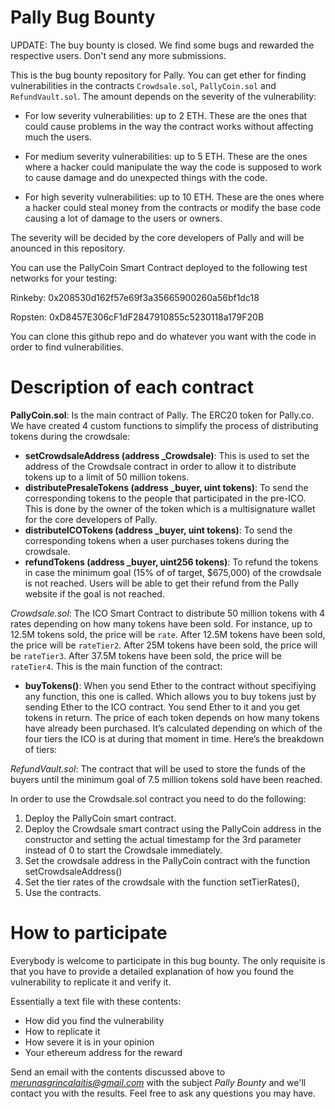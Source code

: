 # Pally Bug Bounty

UPDATE: The buy bounty is closed. We find some bugs and rewarded the respective users. Don't send any more submissions.

This is the bug bounty repository for Pally. You can get ether for finding vulnerabilities
in the contracts `Crowdsale.sol`, `PallyCoin.sol` and `RefundVault.sol`. The amount depends
on the severity of the vulnerability:

- For low severity vulnerabilities: up to 2 ETH. These are the ones that could cause problems
in the way the contract works without affecting much the users.

- For medium severity vulnerabilities: up to 5 ETH. These are the ones where a hacker could
manipulate the way the code is supposed to work to cause damage and do unexpected things with the code.

- For high severity vulnerabilities: up to 10 ETH. These are the ones where a hacker could
steal money from the contracts or modify the base code causing a lot of damage to the users or owners.

The severity will be decided by the core developers of Pally and will be anounced in this repository.

You can use the PallyCoin Smart Contract deployed to the following test networks for your testing:

Rinkeby:
0x208530d162f57e69f3a35665900260a56bf1dc18

Ropsten:
0xD8457E306cF1dF2847910855c5230118a179F20B

You can clone this github repo and do whatever you want with the code in order to find vulnerabilities.

# Description of each contract
**PallyCoin.sol**: Is the main contract of Pally. The ERC20 token for Pally.co.
We have created 4 custom functions to simplify the process of distributing tokens during the crowdsale:
-	**setCrowdsaleAddress (address \_Crowdsale)**: This is used to set the address of the Crowdsale contract in order to allow it to distribute tokens up to a limit of 50 million tokens.
-	**distributePresaleTokens (address \_buyer, uint tokens)**: To send the corresponding tokens to the people that participated in the pre-ICO. This is done by the owner of the token which is a multisignature wallet for the core developers of Pally.
-	**distributeICOTokens (address \_buyer, uint tokens)**: To send the corresponding tokens when a user purchases tokens during the crowdsale.
-	**refundTokens (address \_buyer, uint256 tokens)**: To refund the tokens in case the minimum goal (15% of of target, $675,000) of the crowdsale is not reached. Users will be able to get their refund from the Pally website if the goal is not reached.

*Crowdsale.sol*: The ICO Smart Contract to distribute 50 million tokens with 4 rates depending on how many tokens have been sold.
For instance, up to 12.5M tokens sold, the price will be `rate`.
After 12.5M tokens have been sold, the price will be `rateTier2`.
After 25M tokens have been sold, the price will be `rateTier3`.
After 37.5M tokens have been sold, the price will be `rateTier4`.
This is the main function of the contract:
-	**buyTokens()**: When you send Ether to the contract without specifiying any function, this one is called. Which allows you to buy tokens just by sending Ether to the ICO contract. You send Ether to it and you get tokens in return. The price of each token depends on how many tokens have already been purchased. It’s calculated depending on which of the four tiers the ICO is at during that moment in time. Here’s the breakdown of tiers:

*RefundVault.sol*: The contract that will be used to store the funds of the buyers until the minimum goal of 7.5 million tokens sold have been reached.

In order to use the Crowdsale.sol contract you need to do the following:
1. Deploy the PallyCoin smart contract.
2. Deploy the Crowdsale smart contract using the PallyCoin address in the constructor and setting the actual timestamp for the 3rd parameter instead of 0 to start the Crowdsale immediately.
3. Set the crowdsale address in the PallyCoin contract with the function setCrowdsaleAddress()
4. Set the tier rates of the crowdsale with the function setTierRates(),
5. Use the contracts.

# How to participate
Everybody is welcome to participate in this bug bounty. The only requisite is that you have to
provide a detailed explanation of how you found the vulnerability to replicate it and verify it.

Essentially a text file with these contents:
- How did you find the vulnerability
- How to replicate it
- How severe it is in your opinion
- Your ethereum address for the reward

Send an email with the contents discussed above to *merunasgrincalaitis@gmail.com* with the subject *Pally Bounty*
and we'll contact you with the results. Feel free to ask any questions you may have.
